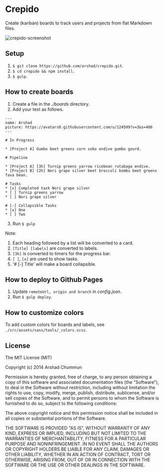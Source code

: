 # Crepido
Create (kanban) boards to track users and projects from flat Markdown files.

![crepido-screenshot](https://cloud.githubusercontent.com/assets/124599/7302912/cb8d9d54-e9fd-11e4-9183-175f79b0dd4b.png)

## Setup

1. `$ git clone https://github.com/arshad/crepido.git`.
2. `$ cd crepido && npm install`.
3. `$ gulp`.

## How to create boards

1. Create a file in the *./boards* directory.
2. Add your text as follows.

```
---
name: Arshad
picture: https://avatars0.githubusercontent.com/u/124599?v=3&s=460
---

# In Progress

* [Project A] Gumbo beet greens corn soko endive gumbo gourd.

# Pipeline

* [Project A] [3h] Turnip greens yarrow ricebean rutabaga endive.
* [Project B] [2h] Nori grape silver beet broccoli kombu beet greens fava bean.

# Tasks
* [x] Completed task Nori grape silver
* [ ] Turnip greens yarrow
* [ ] Nori grape silver

# [-] Collapsible Tasks
* [x] One
* [ ] Two
```
3. Run `$ gulp`

Note:

1. Each heading followed by a list will be converted to a card.
2. `[Title] [labels]` are converted to labels.
3. `[3h]` is converted to timers for the progress bar.
4. `[ ]`, `[x]` are used to show tasks.
5. '# [-] Title' will make a board collapsible. 

## How to deploy to Github Pages

1. Update `remoteUrl, origin and branch` in *config.json*.
2. Run `$ gulp deploy`.

## How to customize colors

To add custom colors for boards and labels, see `./src/assets/sass/tools/_colors.scss`.

License
--------------

The MIT License (MIT)

Copyright (c) 2014 Arshad Chummun

Permission is hereby granted, free of charge, to any person obtaining a copy
of this software and associated documentation files (the "Software"), to deal
in the Software without restriction, including without limitation the rights
to use, copy, modify, merge, publish, distribute, sublicense, and/or sell
copies of the Software, and to permit persons to whom the Software is
furnished to do so, subject to the following conditions:

The above copyright notice and this permission notice shall be included in all
copies or substantial portions of the Software.

THE SOFTWARE IS PROVIDED "AS IS", WITHOUT WARRANTY OF ANY KIND, EXPRESS OR
IMPLIED, INCLUDING BUT NOT LIMITED TO THE WARRANTIES OF MERCHANTABILITY,
FITNESS FOR A PARTICULAR PURPOSE AND NONINFRINGEMENT. IN NO EVENT SHALL THE
AUTHORS OR COPYRIGHT HOLDERS BE LIABLE FOR ANY CLAIM, DAMAGES OR OTHER
LIABILITY, WHETHER IN AN ACTION OF CONTRACT, TORT OR OTHERWISE, ARISING FROM,
OUT OF OR IN CONNECTION WITH THE SOFTWARE OR THE USE OR OTHER DEALINGS IN THE
SOFTWARE.

